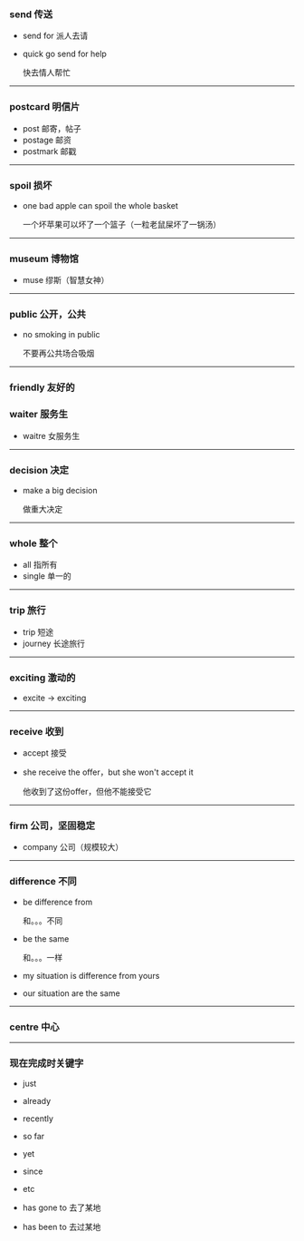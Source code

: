 ### send 传送
- send for 派人去请
- quick go send for help

  快去情人帮忙
---

### postcard 明信片
- post 邮寄，帖子
- postage 邮资
- postmark 邮戳
---

### spoil 损坏
- one bad apple can spoil the whole basket

  一个坏苹果可以坏了一个篮子（一粒老鼠屎坏了一锅汤）
---

### museum 博物馆
- muse 缪斯（智慧女神）
---

### public 公开，公共
- no smoking in public
  
  不要再公共场合吸烟
---

### friendly 友好的

### waiter 服务生
- waitre 女服务生
---

### decision 决定
- make a big decision
  
  做重大决定
---

### whole 整个
- all 指所有
- single 单一的
---

### trip 旅行
- trip 短途
- journey 长途旅行
---

### exciting 激动的
- excite -> exciting
---

### receive 收到
- accept 接受
- she receive the offer，but she won't accept it
  
  他收到了这份offer，但他不能接受它
---

### firm 公司，坚固稳定
- company 公司（规模较大）
---

### difference 不同
- be difference  from 
  
  和。。。不同

- be the same 
  
  和。。。一样

- my situation is difference from yours
- our situation are the same
---
### centre 中心
---

### 现在完成时关键字
- just
- already
- recently
- so far
- yet
- since
- etc

- has gone to 去了某地
- has been to 去过某地